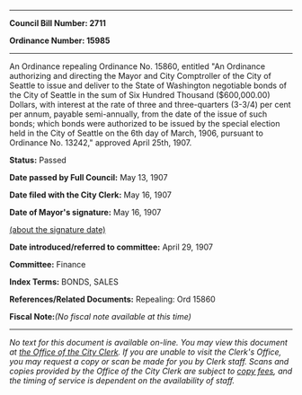 

********

**Council Bill Number: 2711**
   
**Ordinance Number: 15985**
********

 An Ordinance repealing Ordinance No. 15860, entitled "An Ordinance authorizing and directing the Mayor and City Comptroller of the City of Seattle to issue and deliver to the State of Washington negotiable bonds of the City of Seattle in the sum of Six Hundred Thousand ($600,000.00) Dollars, with interest at the rate of three and three-quarters (3-3/4) per cent per annum, payable semi-annually, from the date of the issue of such bonds; which bonds were authorized to be issued by the special election held in the City of Seattle on the 6th day of March, 1906, pursuant to Ordinance No. 13242," approved April 25th, 1907.

**Status:** Passed
   
**Date passed by Full Council:** May 13, 1907
   
**Date filed with the City Clerk:** May 16, 1907
   
**Date of Mayor's signature:** May 16, 1907
   
[(about the signature date)](/~public/approvaldate.htm)
   
   
   
**Date introduced/referred to committee:** April 29, 1907
   
**Committee:** Finance
   
   
**Index Terms:** BONDS, SALES

**References/Related Documents:** Repealing: Ord 15860

**Fiscal Note:**_(No fiscal note available at this time)_
********

_No text for this document is available on-line. You may view this document at [the Office of the City Clerk](http://www.seattle.gov/leg/clerk/contactUs.htm). If you are unable to visit the Clerk's Office, you may request a copy or scan be made for you by Clerk staff. Scans and copies provided by the Office of the City Clerk are subject to [copy fees](http://clerk.seattle.gov/~public/clerkfees.htm), and the timing of service is dependent on the availability of staff._


